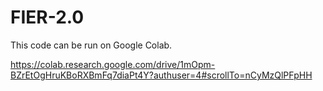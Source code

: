 # FIER-2.0
This code can be run on Google Colab.

https://colab.research.google.com/drive/1mOpm-BZrEtOgHruKBoRXBmFq7diaPt4Y?authuser=4#scrollTo=nCyMzQlPFpHH
